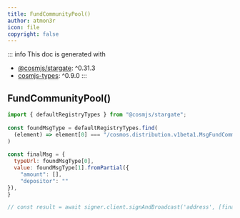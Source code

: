 ```yaml
---
title: FundCommunityPool()
author: atmon3r
icon: file
copyright: false
---
```


::: info
This doc is generated with 
- [@cosmjs/stargate](https://www.npmjs.com/package/@cosmjs/stargate): ^0.31.3
- [cosmjs-types](https://www.npmjs.com/package/cosmjs-types): ^0.9.0
:::
  
## FundCommunityPool()
 
```js
import { defaultRegistryTypes } from "@cosmjs/stargate";
 
const foundMsgType = defaultRegistryTypes.find(
  (element) => element[0] === "/cosmos.distribution.v1beta1.MsgFundCommunityPool"
)
  
const finalMsg = {
  typeUrl: foundMsgType[0],
  value: foundMsgType[1].fromPartial({
    "amount": [],
    "depositor": ""
}),
}

// const result = await signer.client.signAndBroadcast('address', [finalMsg], "auto", "")
 
```
   
